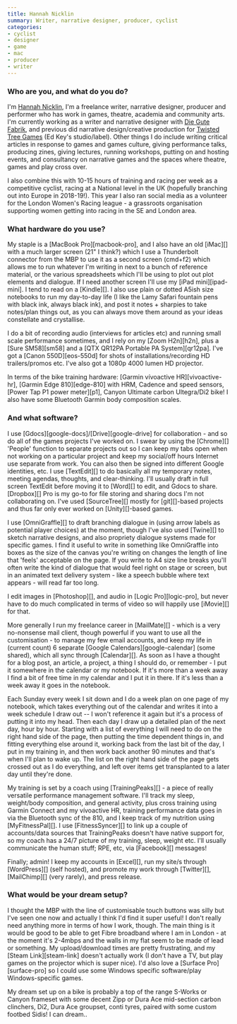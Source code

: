 ```yaml
---
title: Hannah Nicklin
summary: Writer, narrative designer, producer, cyclist
categories:
- cyclist
- designer
- game
- mac
- producer
- writer
---
```


### Who are you, and what do you do?

I'm [Hannah Nicklin](http://www.hannahnicklin.com/ "Hannah's website."), I'm a freelance writer, narrative designer, producer and performer who has work in games, theatre, academia and community arts. I'm currently working as a writer and narrative designer with [Die Gute Fabrik](http://gutefabrik.com/ "A Dutch/American gaming studio."), and previous did narrative design/creative production for [Twisted Tree Games](http://twistedtreegames.com/ "A UK gaming studio.") (Ed Key's studio/label). Other things I do include writing critical articles in response to games and games culture, giving performance talks, producing zines, giving lectures, running workshops, putting on and hosting events, and consultancy on narrative games and the spaces where theatre, games and play cross over.

I also combine this with 10-15 hours of training and racing per week as a competitive cyclist, racing at a National level in the UK (hopefully branching out into Europe in 2018-19!). This year I also ran social media as a volunteer for the London Women's Racing league - a grassroots organisation supporting women getting into racing in the SE and London area.

### What hardware do you use?

My staple is a [MacBook Pro][macbook-pro], and I also have an old [iMac][] with a much larger screen (21" I think?) which I use a Thunderbolt connector from the MBP to use it as a second screen (cmd+f2) which allows me to run whatever I'm writing in next to a bunch of reference material, or the various spreadsheets which I'll be using to plot out plot elements and dialogue. If I need another screen I'll use my [iPad mini][ipad-mini]. I tend to read on a [Kindle][]. I also use plain or dotted A5ish size notebooks to run my day-to-day life (I like the Lamy Safari fountain pens with black ink, always black ink), and post it notes + sharpies to take notes/plan things out, as you can always move them around as your ideas constellate and crystallise.

I do a bit of recording audio (interviews for articles etc) and running small scale performance sometimes, and I rely on my [Zoom H2n][h2n], plus a [Sure SM58][sm58] and a [QTX QR12PA Portable PA System][qr12pa]. I've got a [Canon 550D][eos-550d] for shots of installations/recording HD trailers/promos etc. I've also got a 1080p 4000 lumen HD projector.

In terms of the bike training hardware: [Garmin vívoactive HR][vivoactive-hr], [Garmin Edge 810][edge-810] with HRM, Cadence and speed sensors, [Power Tap P1 power meter][p1], Canyon Ultimate carbon Ultegra/Di2 bike! I also have some Bluetooth Garmin body composition scales.

### And what software?

I use [Gdocs][google-docs]/[Drive][google-drive] for collaboration - and so do all of the games projects I've worked on. I swear by using the [Chrome][] 'People' function to separate projects out so I can keep my tabs open when not working on a particular project and keep my social/off hours Internet use separate from work. You can also then be signed into different Google identities, etc. I use [TextEdit][] to do basically all my temporary notes, meeting agendas, thoughts, and clear-thinking. I'll usually draft in full screen TextEdit before moving it to [Word][] to edit, and Gdocs to share. [Dropbox][] Pro is my go-to for file storing and sharing docs I'm not collaborating on. I've used [SourceTree][] mostly for [git][]-based projects and thus far only ever worked on [Unity][]-based games.

I use [OmniGraffle][] to draft branching dialogue in (using arrow labels as potential player choices) at the moment, though I've also used [Twine][] to sketch narrative designs, and also propriety dialogue systems made for specific games. I find it useful to write in something like OmniGraffle into boxes as the size of the canvas you're writing on changes the length of line that 'feels' acceptable on the page. If you write to A4 size line breaks you'll often write the kind of dialogue that would feel right on stage or screen, but in an animated text delivery system - like a speech bubble where text appears - will read far too long.

I edit images in [Photoshop][], and audio in [Logic Pro][logic-pro], but never have to do much complicated in terms of video so will happily use [iMovie][] for that.

More generally I run my freelance career in [MailMate][] - which is a very no-nonsense mail client, though powerful if you want to use all the customisation - to manage my few email accounts, and keep my life in (current count) 6 separate [Google Calendars][google-calendar] (some shared), which all sync through [Calendar][]. As soon as I have a thought for a blog post, an article, a project, a thing I should do, or remember - I put it somewhere in the calendar or my notebook. If it's more than a week away I find a bit of free time in my calendar and I put it in there. If it's less than a week away it goes in the notebook.

Each Sunday every week I sit down and I do a week plan on one page of my notebook, which takes everything out of the calendar and writes it into a week schedule I draw out -- I won't reference it again but it's a process of putting it into my head. Then each day I draw up a detailed plan of the next day, hour by hour. Starting with a list of everything I will need to do on the right hand side of the page, then putting the time dependent things in, and fitting everything else around it, working back from the last bit of the day, I put in my training in, and then work back another 90 minutes and that's when I'll plan to wake up. The list on the right hand side of the page gets crossed out as I do everything, and left over items get transplanted to a later day until they're done.

My training is set by a coach using [TrainingPeaks][] - a piece of really versatile performance management software. I'll track my sleep, weight/body composition, and general activity, plus cross training using Garmin Connect and my vívoactive HR, training performance data goes in via the Bluetooth sync of the 810, and I keep track of my nutrition using [MyFitnessPal][]. I use [FitnessSyncer][] to link up a couple of accounts/data sources that TrainingPeaks doesn't have native support for, so my coach has a 24/7 picture of my training, sleep, weight etc. I'll usually communicate the human stuff; RPE, etc, via [Facebook][] messages!

Finally; admin! I keep my accounts in [Excel][], run my site/s through [WordPress][] (self hosted), and promote my work through [Twitter][], [MailChimp][] (very rarely), and press release.

### What would be your dream setup?

I thought the MBP with the line of customisable touch buttons was silly but I've seen one now and actually I think I'd find it super useful! I don't really need anything more in terms of how I work, though. The main thing is it would be good to be able to get Fibre broadband where I am in London - at the moment it's 2-4mbps and the walls in my flat seem to be made of lead or something. My upload/download times are pretty frustrating, and my [Steam Link][steam-link] doesn't actually work (I don't have a TV, but play games on the projector which is super nice). I'd also love a [Surface Pro][surface-pro] so I could use some Windows specific software/play Windows-specific games.

My dream set up on a bike is probably a top of the range S-Works or Canyon frameset with some decent Zipp or Dura Ace mid-section carbon clinchers, Di2, Dura Ace groupset, conti tyres, paired with some custom footbed Sidis! I can dream..